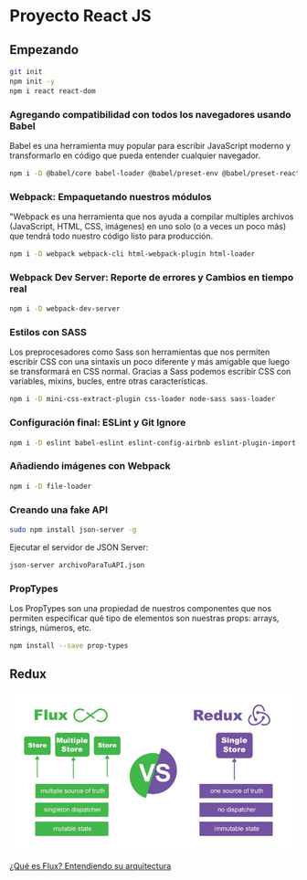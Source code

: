 # Proyecto React JS

## Empezando

```bash
git init
npm init -y
npm i react react-dom
```

### Agregando compatibilidad con todos los navegadores usando Babel

Babel es una herramienta muy popular para escribir JavaScript moderno y transformarlo en código que pueda entender cualquier navegador.

```bash
npm i -D @babel/core babel-loader @babel/preset-env @babel/preset-react
```

### Webpack: Empaquetando nuestros módulos

"Webpack es una herramienta que nos ayuda a compilar multiples archivos (JavaScript, HTML, CSS, imágenes) en uno solo (o a veces un poco más) que tendrá todo nuestro código listo para producción.

```bash
npm i -D webpack webpack-cli html-webpack-plugin html-loader
```

### Webpack Dev Server: Reporte de errores y Cambios en tiempo real

```bash
npm i -D webpack-dev-server
```

### Estilos con SASS

Los preprocesadores como Sass son herramientas que nos permiten escribir CSS con una sintaxis un poco diferente y más amigable que luego se transformará en CSS normal. Gracias a Sass podemos escribir CSS con variables, mixins, bucles, entre otras características.

```bash
npm i -D mini-css-extract-plugin css-loader node-sass sass-loader
```

### Configuración final: ESLint y Git Ignore

```bash
npm i -D eslint babel-eslint eslint-config-airbnb eslint-plugin-import eslint-plugin-react eslint-plugin-jsx-a11y
```

### Añadiendo imágenes con Webpack

```bash
npm i -D file-loader
```

### Creando una fake API

```bash
sudo npm install json-server -g
```

Ejecutar el servidor de JSON Server:

```bash
json-server archivoParaTuAPI.json
```

### PropTypes

Los PropTypes son una propiedad de nuestros componentes que nos permiten especificar qué tipo de elementos son nuestras props: arrays, strings, números, etc.

```bash
npm install --save prop-types
```

## Redux

![flux-vs-redux](docs/flux-vs-redux.jpeg)

[¿Qué es Flux? Entendiendo su arquitectura](https://carlosazaustre.es/como-funciona-flux)

